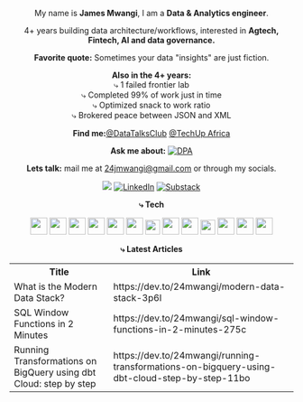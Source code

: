 

<div align="center">
 
My name is **James Mwangi**, I am a **Data & Analytics engineer**.

4+ years building data architecture/workflows, interested in **Agtech, Fintech, AI and data governance.**

**Favorite quote:** Sometimes your data "insights" are just fiction.

**Also in the 4+ years:**
<br>
⤷ 1 failed frontier lab
<br>
⤷ Completed 99% of work just in time
<br>
⤷ Optimized snack to work ratio
<br>
⤷ Brokered peace between JSON and XML


**Find me:**[@DataTalksClub](https://twitter.com/DataTalksClub?t=OAFbF2AkdVQOR0mNz_aeXw&s=09) [@TechUp Africa](https://www.techupafrica.org/tamp)

**Ask me about:** [![DPA](https://img.shields.io/badge/DPA-2019-orange)]()

**Lets talk:** mail me at 24jmwangi@gmail.com or through my socials.

 [![](https://img.shields.io/badge/Dev.to-0A0A0A?&logo=devdotto&logoColor=white)](https://dev.to/24mwangi) [![LinkedIn](https://img.shields.io/badge/LinkedIn-12100E?logo=LinkedIn&logoColor=blue)](https://www.linkedin.com/in/wachukajames2023/) [![Substack](https://img.shields.io/badge/Substack-12100E?logo=Substack&logoColor=orange)](https://substack.com/@24mwangi)


**⤷ Tech**

<img src="https://img.shields.io/badge/-white?style=for-the-badge&logo=python&logoColor=black" height="30"/> <img src="https://img.shields.io/badge/-white?style=for-the-badge&logo=apache-spark&logoColor=black" height="30"/>
<img src="https://img.shields.io/badge/Tableau-white.svg?style=for-the-badge&logo=Tableau&logoColor=black" height="30"/> <img src="https://img.shields.io/badge/-white.svg?&style=for-the-badge&logo=postgresql&logoColor=black" height="30"/>
<img src="https://img.shields.io/badge/-white.svg?&style=for-the-badge&logo=apacheairflow&logoColor=black" height="30"/> <img src="https://img.shields.io/badge/-white?style=for-the-badge&logo=dbt&logoColor=black" height="30"/> 
<img src="https://img.shields.io/badge/-white?style=for-the-badge&logo=docker&logoColor=black" height="26"/> <img src="https://img.shields.io/badge/-white?style=for-the-badge&logo=apache-kafka&logoColor=black" height="30"/>
<img src="https://img.shields.io/badge/-white?style=for-the-badge&logo=google-cloud&logoColor=black" height="30"/> <img src="https://img.shields.io/badge/-white?style=for-the-badge&logo=terraform&logoColor=black" height="26"/> <img src="https://img.shields.io/badge/power_bi-white?style=for-the-badge&logo=power_bi&logoColor=black" height="30"/>
<img src="https://img.shields.io/badge/-white?style=for-the-badge&logo=talend&logoColor=black" height="30"/> 
<img src="https://img.shields.io/badge/-white?style=for-the-badge&logo=prefect&logoColor=black" height="30"/>


**⤷ Latest Articles**
<table>
  <tr><th>Title</th><th>Link</th></tr>
  <!-- DEVTO:START --><tr><td>What is the Modern Data Stack?</td><td>https://dev.to/24mwangi/modern-data-stack-3p6l</td></tr><tr><td>SQL Window Functions in 2 Minutes</td><td>https://dev.to/24mwangi/sql-window-functions-in-2-minutes-275c</td></tr><tr><td>Running Transformations on BigQuery using dbt Cloud: step by step</td><td>https://dev.to/24mwangi/running-transformations-on-bigquery-using-dbt-cloud-step-by-step-11bo</td></tr><!-- DEVTO:END -->
</table>
